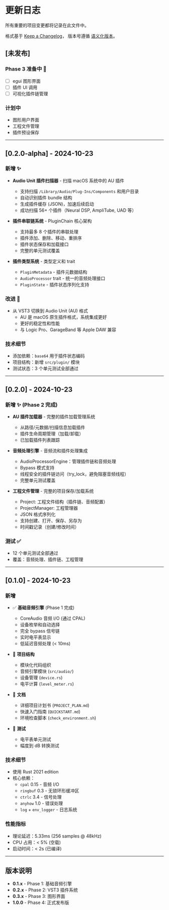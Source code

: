 # 更新日志

所有重要的项目变更都将记录在此文件中。

格式基于 [Keep a Changelog](https://keepachangelog.com/zh-CN/1.0.0/)，
版本号遵循 [语义化版本](https://semver.org/lang/zh-CN/)。

## [未发布]

### Phase 3 准备中 🎨
- [ ] egui 图形界面
- [ ] 插件 UI 调用
- [ ] 可视化插件链管理

### 计划中
- 图形用户界面
- 工程文件管理
- 插件预设保存

---

## [0.2.0-alpha] - 2024-10-23

### 新增 ✨
- **Audio Unit 插件扫描器** - 扫描 macOS 系统中的 AU 插件
  - 支持扫描 `/Library/Audio/Plug-Ins/Components` 和用户目录
  - 自动识别插件 bundle 结构
  - 生成插件缓存 (JSON)，加速后续启动
  - 成功扫描 56+ 个插件（Neural DSP, AmpliTube, UAD 等）
  
- **插件串联链系统** - PluginChain 核心架构
  - 支持最多 8 个插件的串联处理
  - 插件添加、删除、移动、重排序
  - 插件状态保存和加载接口
  - 完整的单元测试覆盖

- **插件类型系统** - 类型定义和 trait
  - `PluginMetadata` - 插件元数据结构
  - `AudioProcessor` trait - 统一的音频处理接口
  - `PluginState` - 插件状态序列化支持

### 改进 🔧
- 从 VST3 切换到 Audio Unit (AU) 格式
  - AU 是 macOS 原生插件格式，系统集成更好
  - 更好的稳定性和性能
  - 与 Logic Pro、GarageBand 等 Apple DAW 兼容

### 技术细节
- 添加依赖：`base64` 用于插件状态编码
- 项目结构：新增 `src/plugin/` 模块
- 测试状态：3 个单元测试全部通过

---

## [0.2.0] - 2024-10-23

### 新增 ✨ (Phase 2 完成)
- **AU 插件加载器** - 完整的插件加载管理系统
  - 从路径/元数据/扫描信息加载插件
  - 插件生命周期管理（加载/卸载）
  - 已加载插件列表跟踪
  
- **音频处理引擎** - 音频流和插件处理集成
  - AudioProcessorEngine：管理插件链和音频处理
  - Bypass 模式支持
  - 线程安全的插件链访问（try_lock，避免阻塞音频线程）
  - 完整单元测试覆盖

- **工程文件管理** - 完整的项目保存/加载系统
  - Project: 工程文件结构（插件链、音频配置）
  - ProjectManager: 工程管理器
  - JSON 格式序列化
  - 支持创建、打开、保存、另存为
  - 时间戳记录（创建/修改时间）

### 测试 ✅
- 12 个单元测试全部通过
- 覆盖：音频处理、插件链、工程管理

---

## [0.1.0] - 2024-10-23

### 新增
- ✅ **基础音频引擎** (Phase 1 完成)
  - CoreAudio 音频 I/O (通过 CPAL)
  - 设备枚举和自动选择
  - 完全 bypass 信号链
  - 实时电平表显示
  - 低延迟音频处理 (< 10ms)
  
- 📁 **项目结构**
  - 模块化代码组织
  - 音频引擎模块 (`src/audio/`)
  - 设备管理 (`device.rs`)
  - 电平计算 (`level_meter.rs`)
  
- 📖 **文档**
  - 详细项目计划书 (`PROJECT_PLAN.md`)
  - 快速入门指南 (`QUICKSTART.md`)
  - 环境检查脚本 (`check_environment.sh`)
  
- 🧪 **测试**
  - 电平表单元测试
  - 幅度到 dB 转换测试

### 技术细节
- 使用 Rust 2021 edition
- 核心依赖：
  - `cpal` 0.15 - 音频 I/O
  - `ringbuf` 0.3 - 无锁环形缓冲区
  - `ctrlc` 3.4 - 信号处理
  - `anyhow` 1.0 - 错误处理
  - `log` + `env_logger` - 日志系统

### 性能指标
- 理论延迟：5.33ms (256 samples @ 48kHz)
- CPU 占用：< 5% (空载)
- 启动时间：< 2s (已编译)

---

## 版本说明

- **0.1.x** - Phase 1: 基础音频引擎
- **0.2.x** - Phase 2: VST3 插件系统  
- **0.3.x** - Phase 3: 图形界面
- **1.0.0** - Phase 4: 正式发布版



